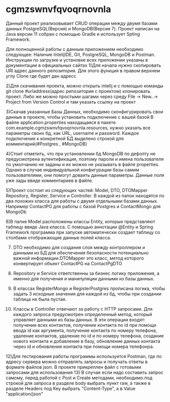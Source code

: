 # cgmzswnvfqvoqrnovnla
Данный проект реализовывает CRUD операции между двумя базами данных PostgreSQL(Версия) и MongoDB(Версия 7). Проект написан на Java версии 11 собран с помощью Gradle и использует Spting Framework.

Для полноценной работы с данным приложением необходимо следующее: Наличие IntelijIDE, Git, PostgreSQL, MongoDB и Postman. Инструкции по загрузке и установке всех приложении указаны в документации в официальных сайтах
1)Для начала нужно скопировать URl адрес данного репозитория. Для этого функция в правом верхнем углу Clone где будет дан адресс

2)Для скачивания проекта, можно открыть intelij и с помощью команды git clone #urladdress(адрес репозитория с проектом) клонировать проект. Либо же можно простыми шагами через среду File -> New..-> Project from Version Control и там указать ссылку на проект

3)Скачав указанные Базы Данных, необходимо сконфигурировать свои данные в проекте, чтобы установить подключение с вашей базой
В файле application.properties находащаяся в пакете com.example.cgmzswnvfqvoqrnovnla.resources, нужно указать все параметры своих бд, как URL, username и password. Каждое подключение к конкретной БД выделено строкой для комментарий(#Postgres , #MongoDB)

4)Стоит отметить, что при установлении бд MongoDB по дефолту не предусмотрена аутентификация, поэтому пароли и имена пользователя по умолчанию не заданы и их можно не указывать в файле properties. Однако в случае индивидуальной конфигурации базы самим пользователями, они помогут доваить данные параметры. Данные поля уже зады ввиде комментариев в файле.

5)Проект состоит из следующих частей: Model, DTO, DTOMapper Repository, Register, Service и Controller. В каждой из папок находятся по два похожих класса для работы с двумя отдельными базами данных. Например ContactPG для работы с базой Postgres и ContactMongo для MongoDb

6)В папке Model расположены классы Entity, которые представляют таблицу ввиде Java класса. С помощью аннотации @Entity и Spring Framework программа при запуске автоматически создает таблицу со столбами отображающие данные полей класса.

7) DTO необходимо для создания слоя между контроллером и данными из БД для обеспечения безопасности потенциально важной информации.DTOMapper это класс, метод которого конвертирует объект ContactPG на ContactPgDTO
   
9) Repository и Service ответственны за бизнес логику приложения, а именно для получения и манипуляции данными из базы данных.
   
10) В классах RegisterMongo и RegisterPostgres прописана логика, чтобы задать 3 исходные значения для каждой из бд, чтобы при создании таблица не была пустая.
    
11) Классы в Сontroller отвечают за работу с HTTP запросами. Для каждого запроса предусмотрен определенный метод, который управляет данными из базы данных. В эти операции входят: получение всех контактов, получение контакта по id при помощи ввода id как аргумента, получение контакта по номеру телефона, удаление контактов, удаление по id и по номеру телефона, создание нового контакта и добавление в базу, обновление данных контакта через id и обновление контакта при помощи номера телефонра.
    
12)Для тестирования работы программы используется Postman, где по адресу сервера можно отправлять запросы и получать ответы в формате файлов json. В проекте прикреплен файл с готовыми запросами для использования
13) В случае если надо составить запрос самому, перед работой с Post и Create методами, необходимо.под строкой для запроса в разделе body выбрать пункт raw, а также в разделе Headers под Key выбрать "Content-Type", а в Value "application/json"

